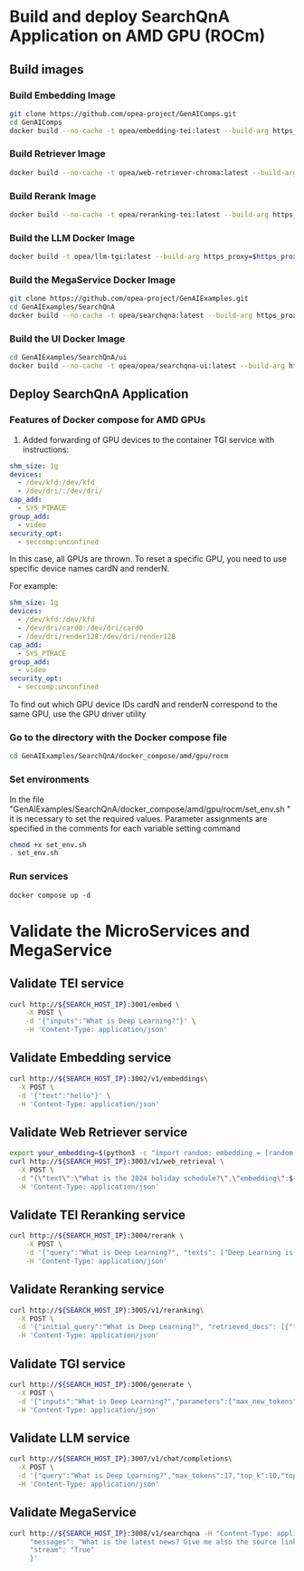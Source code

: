 # Build and deploy SearchQnA Application on AMD GPU (ROCm)

## Build images

### Build Embedding Image

```bash
git clone https://github.com/opea-project/GenAIComps.git
cd GenAIComps
docker build --no-cache -t opea/embedding-tei:latest --build-arg https_proxy=$https_proxy --build-arg http_proxy=$http_proxy -f comps/embeddings/src/Dockerfile .
```

### Build Retriever Image

```bash
docker build --no-cache -t opea/web-retriever-chroma:latest --build-arg https_proxy=$https_proxy --build-arg http_proxy=$http_proxy -f comps/web_retrievers/src/Dockerfile .
```

### Build Rerank Image

```bash
docker build --no-cache -t opea/reranking-tei:latest --build-arg https_proxy=$https_proxy --build-arg http_proxy=$http_proxy -f comps/rerankings/Dockerfile .
```

### Build the LLM Docker Image

```bash
docker build -t opea/llm-tgi:latest --build-arg https_proxy=$https_proxy --build-arg http_proxy=$http_proxy -f comps/llms/src/text-generation/Dockerfile .
```

### Build the MegaService Docker Image

```bash
git clone https://github.com/opea-project/GenAIExamples.git
cd GenAIExamples/SearchQnA
docker build --no-cache -t opea/searchqna:latest --build-arg https_proxy=$https_proxy --build-arg http_proxy=$http_proxy -f Dockerfile .
```

### Build the UI Docker Image

```bash
cd GenAIExamples/SearchQnA/ui
docker build --no-cache -t opea/opea/searchqna-ui:latest --build-arg https_proxy=$https_proxy --build-arg http_proxy=$http_proxy -f ./docker/Dockerfile .
```

## Deploy SearchQnA Application

### Features of Docker compose for AMD GPUs

1. Added forwarding of GPU devices to the container TGI service with instructions:

```yaml
shm_size: 1g
devices:
  - /dev/kfd:/dev/kfd
  - /dev/dri/:/dev/dri/
cap_add:
  - SYS_PTRACE
group_add:
  - video
security_opt:
  - seccomp:unconfined
```

In this case, all GPUs are thrown. To reset a specific GPU, you need to use specific device names cardN and renderN.

For example:

```yaml
shm_size: 1g
devices:
  - /dev/kfd:/dev/kfd
  - /dev/dri/card0:/dev/dri/card0
  - /dev/dri/render128:/dev/dri/render128
cap_add:
  - SYS_PTRACE
group_add:
  - video
security_opt:
  - seccomp:unconfined
```

To find out which GPU device IDs cardN and renderN correspond to the same GPU, use the GPU driver utility

### Go to the directory with the Docker compose file

```bash
cd GenAIExamples/SearchQnA/docker_compose/amd/gpu/rocm
```

### Set environments

In the file "GenAIExamples/SearchQnA/docker_compose/amd/gpu/rocm/set_env.sh " it is necessary to set the required values. Parameter assignments are specified in the comments for each variable setting command

```bash
chmod +x set_env.sh
. set_env.sh
```

### Run services

```
docker compose up -d
```

# Validate the MicroServices and MegaService

## Validate TEI service

```bash
curl http://${SEARCH_HOST_IP}:3001/embed \
    -X POST \
    -d '{"inputs":"What is Deep Learning?"}' \
    -H 'Content-Type: application/json'
```

## Validate Embedding service

```bash
curl http://${SEARCH_HOST_IP}:3002/v1/embeddings\
  -X POST \
  -d '{"text":"hello"}' \
  -H 'Content-Type: application/json'
```

## Validate Web Retriever service

```bash
export your_embedding=$(python3 -c "import random; embedding = [random.uniform(-1, 1) for _ in range(768)]; print(embedding)")
curl http://${SEARCH_HOST_IP}:3003/v1/web_retrieval \
  -X POST \
  -d "{\"text\":\"What is the 2024 holiday schedule?\",\"embedding\":${your_embedding}}" \
  -H 'Content-Type: application/json'
```

## Validate TEI Reranking service

```bash
curl http://${SEARCH_HOST_IP}:3004/rerank \
    -X POST \
    -d '{"query":"What is Deep Learning?", "texts": ["Deep Learning is not...", "Deep learning is..."]}' \
    -H 'Content-Type: application/json'
```

## Validate Reranking service

```bash
curl http://${SEARCH_HOST_IP}:3005/v1/reranking\
  -X POST \
  -d '{"initial_query":"What is Deep Learning?", "retrieved_docs": [{"text":"Deep Learning is not..."}, {"text":"Deep learning is..."}]}' \
  -H 'Content-Type: application/json'
```

## Validate TGI service

```bash
curl http://${SEARCH_HOST_IP}:3006/generate \
  -X POST \
  -d '{"inputs":"What is Deep Learning?","parameters":{"max_new_tokens":17, "do_sample": true}}' \
  -H 'Content-Type: application/json'
```

## Validate LLM service

```bash
curl http://${SEARCH_HOST_IP}:3007/v1/chat/completions\
  -X POST \
  -d '{"query":"What is Deep Learning?","max_tokens":17,"top_k":10,"top_p":0.95,"typical_p":0.95,"temperature":0.01,"repetition_penalty":1.03,"streaming":true}' \
  -H 'Content-Type: application/json'
```

## Validate MegaService

```bash
curl http://${SEARCH_HOST_IP}:3008/v1/searchqna -H "Content-Type: application/json" -d '{
     "messages": "What is the latest news? Give me also the source link.",
     "stream": "True"
     }'
```
